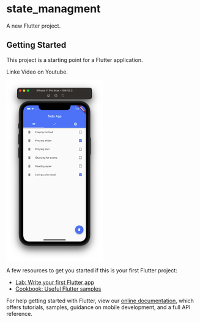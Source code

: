 # state_managment

A new Flutter project.

## Getting Started

This project is a starting point for a Flutter application.

Linke Video on Youtube.

[<img src="assets/image/img.png" width="50%">](https://youtu.be/F4bCSZfbnOw "Now in Android: 55")

A few resources to get you started if this is your first Flutter project:

- [Lab: Write your first Flutter app](https://flutter.dev/docs/get-started/codelab)
- [Cookbook: Useful Flutter samples](https://flutter.dev/docs/cookbook)

For help getting started with Flutter, view our
[online documentation](https://flutter.dev/docs), which offers tutorials,
samples, guidance on mobile development, and a full API reference.
